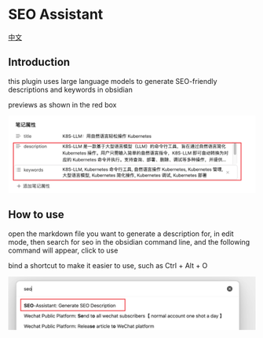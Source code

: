# SEO Assistant

[中文](./README-zh.md)

## Introduction

this plugin uses large language models to generate SEO-friendly descriptions and keywords in obsidian

previews as shown in the red box

![seo-friendly-description-generater-demo](./images/demo.png)

## How to use

open the markdown file you want to generate a description for, in edit mode, then search for seo in the obsidian command line, and the following command will appear, click to use

bind a shortcut to make it easier to use, such as Ctrl + Alt + O

![command](./images/command.png)
